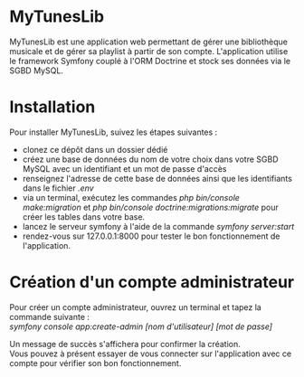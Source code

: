 # MyTunesLib

MyTunesLib est une application web permettant de gérer une bibliothèque musicale et de gérer sa playlist à partir de son compte.
L'application utilise le framework Symfony couplé à l'ORM Doctrine et stock ses données via le SGBD MySQL.

# Installation

Pour installer MyTunesLib, suivez les étapes suivantes : 
- clonez ce dépôt dans un dossier dédié
- créez une base de données du nom de votre choix dans votre SGBD MySQL avec un identifiant et un mot de passe d'accès
- renseignez l'adresse de cette base de données ainsi que les identifiants dans le fichier *.env*
- via un terminal, exécutez les commandes *php bin/console make:migration* et *php bin/console doctrine:migrations:migrate* pour créer les tables dans votre base.
- lancez le serveur symfony à l'aide de la commande *symfony server:start*
- rendez-vous sur 127.0.0.1:8000 pour tester le bon fonctionnement de l'application.

# Création d'un compte administrateur

Pour créer un compte administrateur, ouvrez un terminal et tapez la commande suivante :  
*symfony console app:create-admin [nom d'utilisateur] [mot de passe]*

Un message de succès s'affichera pour confirmer la création.  
Vous pouvez à présent essayer de vous connecter sur l'application avec ce compte pour vérifier son bon fonctionnement.
